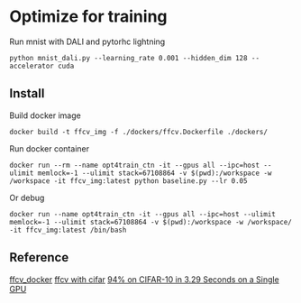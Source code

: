 # Optimize for training

Run mnist with DALI and pytorhc lightning
```
python mnist_dali.py --learning_rate 0.001 --hidden_dim 128 --accelerator cuda
```

## Install
Build docker image
```
docker build -t ffcv_img -f ./dockers/ffcv.Dockerfile ./dockers/
```
Run docker container
```
docker run --rm --name opt4train_ctn -it --gpus all --ipc=host --ulimit memlock=-1 --ulimit stack=67108864 -v $(pwd):/workspace -w /workspace -it ffcv_img:latest python baseline.py --lr 0.05
```
Or debug
```
docker run --name opt4train_ctn -it --gpus all --ipc=host --ulimit memlock=-1 --ulimit stack=67108864 -v $(pwd):/workspace -w /workspace/ -it ffcv_img:latest /bin/bash
```

## Reference
[ffcv_docker](https://github.com/kschuerholt/pytorch_cuda_opencv_ffcv_docker)
[ffcv with cifar](https://github.com/libffcv/ffcv/tree/main/examples/cifar)
[94% on CIFAR-10 in 3.29 Seconds on a Single GPU](https://arxiv.org/abs/2404.00498)